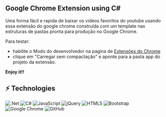 ## Google Chrome Extension using C#

Uma forma fácil e rapida de baixar os videos favoritos do youtube usando essa extensão do google chrome construída com um template nas estruturas de pastas pronta para produção no Google Chrome. 

Para testar:
* habilite o Modo do desenvolvedor na pagina de [Extensões do Chrome](chrome://extensions/) 
* clique em "Carregar sem compactação" e aponte para a pasta app do projeto da extensão.

**Enjoy it!!**





## ⚡ Technologies

![.Net](https://img.shields.io/badge/.NET-5C2D91?style=flat-square&logo=.net&logoColor=white) 
![C#](https://img.shields.io/badge/c%23-%23239120.svg?style=flat-square&logo=c-sharp&logoColor=white)
![JavaScript](https://img.shields.io/badge/javascript-%23323330.svg?style=flat-square&logo=javascript&logoColor=%23F7DF1E)
![jQuery](https://img.shields.io/badge/jquery-%230769AD.svg?style=flat-square&logo=jquery&logoColor=white)
![HTML5](https://img.shields.io/badge/html5-%23E34F26.svg?style=flat-square&logo=html5&logoColor=white)
![Bootstrap](https://img.shields.io/badge/bootstrap-%23563D7C.svg?style=flat-square&logo=bootstrap&logoColor=white)
![Google Chrome](https://img.shields.io/badge/Google%20Chrome-4285F4?style=flat-square&logo=GoogleChrome&logoColor=white)
![GitHub](https://img.shields.io/badge/github-%23121011.svg?style=flat-square&logo=github&logoColor=white)
